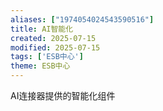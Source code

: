 ```yaml
---
aliases: ["1974054024543590516"]
title: AI智能化
created: 2025-07-15
modified: 2025-07-15
tags: ['ESB中心']
theme: ESB中心
---
```


AI连接器提供的智能化组件